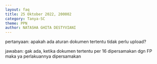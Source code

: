 ```yaml
---
layout: faq
title: 25 Oktober 2022, 200002
category: Tanya-SC
theme: PPN
author: NATASHA GHITA DESTYVIANI
---
```


pertanyaan:
apakah ada aturan dokumen tertentu tidak perlu upload?

jawaban:
gak ada, ketika dokumen tertentu per 16 dipersamakan dgn FP maka ya perlakuannya dipersamakan